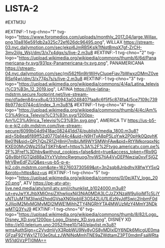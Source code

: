# LISTA-2

#EXTM3U

#EXTINF:-1 tvg-chno="1" tvg-logo="https://www.foromedios.com/uploads/monthly_2017_04/large.Willax.png.10a816e591db2a325c72ef626dc96495.png", WILLAX
https://stream-03.nyc.dailymotion.com/sec(ekpi6JmRB5KslkTtNqtBmqX7gf-ZrCH-3mv2jilg_Ws)/dm/3/x7x4dgx/s/live-2.m3u8
#EXTINF:-1 tvg-chno="2" tvg-logo="https://upload.wikimedia.org/wikipedia/commons/thumb/6/6d/Panamericana-tv.svg/931px-Panamericana-tv.svg.png", PANAMERICANA
https://stream-04.nyc.dailymotion.com/sec(mj562f6n9IrWiHyCluoeFiav7bWwxzDMmZ0veRSpf4w)/dm/3/x774s7s/s/live-2.m3u8
#EXTINF:-1 tvg-chno="3" tvg-logo="https://upload.wikimedia.org/wikipedia/commons/4/4a/Latina_televisi%C3%B3n_12_2019.jpg", LATINA
https://live-latina-mdstrm.secure.footprint.net/live-stream-mp/d1aden84nxx8u4/3330943a0248407faa8c6f5f5c874fa4/5ce7109c7398b977dc0744cd/index_3.m3u8?&
#EXTINF:-1 tvg-chno="4" tvg-logo="https://upload.wikimedia.org/wikipedia/commons/thumb/4/4c/Am%C3%A9rica_Televisi%C3%B3n.svg/1200px-Am%C3%A9rica_Televisi%C3%B3n.svg.png", AMERICA TV
https://us-b5-p-e-kj2.cdn.mdstrm.com/live-stream-secure/6099b04d9418ac082441dd74/publish/media_1800.m3u8?aid=5b8ea6f89ff52d0770a144c4&uid=N9HTvA8pP5LoYwk2P0pHk0QqyhKBe01N&sid=QPt7jQsZR1ZH8nH7mlbIJM9WYSMWnFAw&pid=RtYlMkorqqxNcKXE00MyOWp255aTSKFh&ref=https%3A%2F%2Ftvgo.americatv.com.pe%2F%3Fref%3Dhbv&without_cookies=false&dnt=true&access_token=fRp9GQ8v8bH1GTQld88a3YxYVohncRwgnuog7nyWS7tjA4VyDEPNwzia0xvFSjGZMrVBwEdFZUQ&es=us-b5-p-e-kj2.cdn.mdstrm.com&ote=1627603730569&ot=3n2sqb8JnbdhvX8fwYY5xQ&proto=https&pz=us
#EXTINF:-1 tvg-chno="5" tvg-logo="https://upload.wikimedia.org/wikipedia/commons/0/0e/ATV_logo_2020.png", ATV
https://pe-atv-atv-live.ned.media/atv/smil:atv.smil/chunklist_b1024000.m3u8?iut=eyJwYXJhbXMiOnsiZXhwIjoxNjI3NjA0MDA3LCJzZXNzaW9uIjoiMTc5LjYuNTUuMTM3Iiwid2hpdGVsaXN0IjpbIjE3OS42LjU1LjEzNyJdfSwic2lnbmF0dXJlIjoiM2MxMGMyMDI2MWE1MjhhZTY4NGRhYTA4MWUzMzY4MmY3NDkwMTQ3YyJ9
#EXTINF:-1 tvg-chno="6" tvg-logo="https://upload.wikimedia.org/wikipedia/commons/thumb/8/82/Logo_Disney_XD.svg/1200px-Logo_Disney_XD.svg.png", DISNEY XD
http://e10.telerium.uno:2052/free10/140/playlist.m3u8?wmsAuthSign=c2VydmVyX3RpbWU9Ny8yOS8yMDIxIDY6NDk6MjcgUE0maGFzaF92YWx1ZT03eGtuLzJWNlNqMmhTNE9aZWdtamZ3PT0mdmFsaWRtaW51dGVzPTI0MA==
